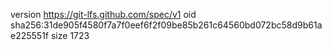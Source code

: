 version https://git-lfs.github.com/spec/v1
oid sha256:31de905f4580f7a7f0eef6f2f09be85b261c64560bd072bc58d9b61ae225551f
size 1723
